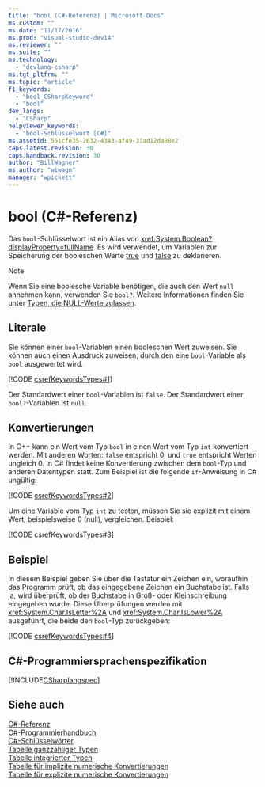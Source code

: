 ```yaml
---
title: "bool (C#-Referenz) | Microsoft Docs"
ms.custom: ""
ms.date: "11/17/2016"
ms.prod: "visual-studio-dev14"
ms.reviewer: ""
ms.suite: ""
ms.technology: 
  - "devlang-csharp"
ms.tgt_pltfrm: ""
ms.topic: "article"
f1_keywords: 
  - "bool_CSharpKeyword"
  - "bool"
dev_langs: 
  - "CSharp"
helpviewer_keywords: 
  - "bool-Schlüsselwort [C#]"
ms.assetid: 551cfe35-2632-4343-af49-33ad12da08e2
caps.latest.revision: 30
caps.handback.revision: 30
author: "BillWagner"
ms.author: "wiwagn"
manager: "wpickett"
---
```

# bool (C#-Referenz)
Das `bool`\-Schlüsselwort ist ein Alias von <xref:System.Boolean?displayProperty=fullName>.  Es wird verwendet, um Variablen zur Speicherung der booleschen Werte [true](../../../csharp/language-reference/keywords/true.md) und [false](../../../csharp/language-reference/keywords/false.md) zu deklarieren.  
  
> [!NOTE]
>  Wenn Sie eine boolesche Variable benötigen, die auch den Wert `null` annehmen kann, verwenden Sie `bool?`.  Weitere Informationen finden Sie unter [Typen, die NULL\-Werte zulassen](../../../csharp/programming-guide/nullable-types/index.md).  
  
## Literale  
 Sie können einer `bool`\-Variablen einen booleschen Wert zuweisen.  Sie können auch einen Ausdruck zuweisen, durch den eine `bool`\-Variable als `bool` ausgewertet wird.  
  
 [!CODE [csrefKeywordsTypes#1](../CodeSnippet/VS_Snippets_VBCSharp/csrefKeywordsTypes#1)]  
  
 Der Standardwert einer `bool`\-Variablen ist `false`.  Der Standardwert einer `bool?`\-Variablen ist `null`.  
  
## Konvertierungen  
 In C\+\+ kann ein Wert vom Typ `bool` in einen Wert vom Typ `int` konvertiert werden. Mit anderen Worten: `false` entspricht 0, und `true` entspricht Werten ungleich 0.  In C\# findet keine Konvertierung zwischen dem `bool`\-Typ und anderen Datentypen statt.  Zum Beispiel ist die folgende `if`\-Anweisung in C\# ungültig:  
  
 [!CODE [csrefKeywordsTypes#2](../CodeSnippet/VS_Snippets_VBCSharp/csrefKeywordsTypes#2)]  
  
 Um eine Variable vom Typ `int` zu testen, müssen Sie sie explizit mit einem Wert, beispielsweise 0 \(null\), vergleichen. Beispiel:  
  
 [!CODE [csrefKeywordsTypes#3](../CodeSnippet/VS_Snippets_VBCSharp/csrefKeywordsTypes#3)]  
  
## Beispiel  
 In diesem Beispiel geben Sie über die Tastatur ein Zeichen ein, woraufhin das Programm prüft, ob das eingegebene Zeichen ein Buchstabe ist.  Falls ja, wird überprüft, ob der Buchstabe in Groß\- oder Kleinschreibung eingegeben wurde.  Diese Überprüfungen werden mit <xref:System.Char.IsLetter%2A> und <xref:System.Char.IsLower%2A> ausgeführt, die beide den `bool`\-Typ zurückgeben:  
  
 [!CODE [csrefKeywordsTypes#4](../CodeSnippet/VS_Snippets_VBCSharp/csrefKeywordsTypes#4)]  
  
## C\#\-Programmiersprachenspezifikation  
 [!INCLUDE[CSharplangspec](../../../csharp/language-reference/keywords/includes/csharplangspec_md.md)]  
  
## Siehe auch  
 [C\#\-Referenz](../../../csharp/language-reference/index.md)   
 [C\#\-Programmierhandbuch](../../../csharp/programming-guide/index.md)   
 [C\#\-Schlüsselwörter](../../../csharp/language-reference/keywords/index.md)   
 [Tabelle ganzzahliger Typen](../../../csharp/language-reference/keywords/integral-types-table.md)   
 [Tabelle integrierter Typen](../../../csharp/language-reference/keywords/built-in-types-table.md)   
 [Tabelle für implizite numerische Konvertierungen](../../../csharp/language-reference/keywords/implicit-numeric-conversions-table.md)   
 [Tabelle für explizite numerische Konvertierungen](../../../csharp/language-reference/keywords/explicit-numeric-conversions-table.md)